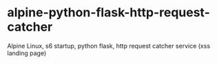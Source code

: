 # alpine-python-flask-http-request-catcher
Alpine Linux, s6 startup, python flask, http request catcher service (xss landing page)
